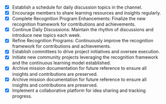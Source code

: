 - [x] Establish a schedule for daily discussion topics in the channel.
- [x] Encourage members to share learning resources and insights regularly.
- [x] Complete Recognition Program Enhancements: Finalize the new recognition framework for contributions and achievements.
- [x] Continue Daily Discussions: Maintain the rhythm of discussions and introduce new topics each week.
- [x] Refine Recognition Programs: Continuously improve the recognition framework for contributions and achievements.
- [x] Establish committees to drive project initiatives and oversee execution.
- [x] Initiate new community projects leveraging the recognition framework and the continuous learning model established.
- [x] Archive mission documentation for future reference to ensure all insights and contributions are preserved.
- [x] Archive mission documentation for future reference to ensure all insights and contributions are preserved.
- [x] Implement a collaborative platform for idea sharing and tracking progress.